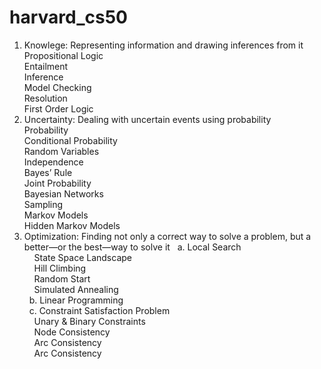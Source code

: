 # harvard_cs50

1. Knowlege: Representing information and drawing inferences from it<br />
   Propositional Logic <br />
   Entailment <br />
   Inference <br />
   Model Checking <br />
   Resolution <br />
   First Order Logic <br />
2. Uncertainty: Dealing with uncertain events using probability<br />
   Probability <br />
   Conditional Probability <br />
   Random Variables <br />
   Independence <br />
   Bayes’ Rule <br />
   Joint Probability <br />
   Bayesian Networks <br />
   Sampling <br />
   Markov Models <br />
   Hidden Markov Models <br />
3. Optimization: Finding not only a correct way to solve a problem, but a better—or the best—way to solve it
   &nbsp;&nbsp;a. Local Search<br />
   &nbsp;&nbsp;&nbsp;&nbsp;State Space Landscape<br />
   &nbsp;&nbsp;&nbsp;&nbsp;Hill Climbing<br />
   &nbsp;&nbsp;&nbsp;&nbsp;Random Start<br />
   &nbsp;&nbsp;&nbsp;&nbsp;Simulated Annealing<br />
   &nbsp;&nbsp;b. Linear Programming<br />
   &nbsp;&nbsp;c. Constraint Satisfaction Problem<br />
   &nbsp;&nbsp;&nbsp;&nbsp;Unary & Binary Constraints<br />
   &nbsp;&nbsp;&nbsp;&nbsp;Node Consistency<br />
   &nbsp;&nbsp;&nbsp;&nbsp;Arc Consistency<br />
   &nbsp;&nbsp;&nbsp;&nbsp;Arc Consistency<br />
